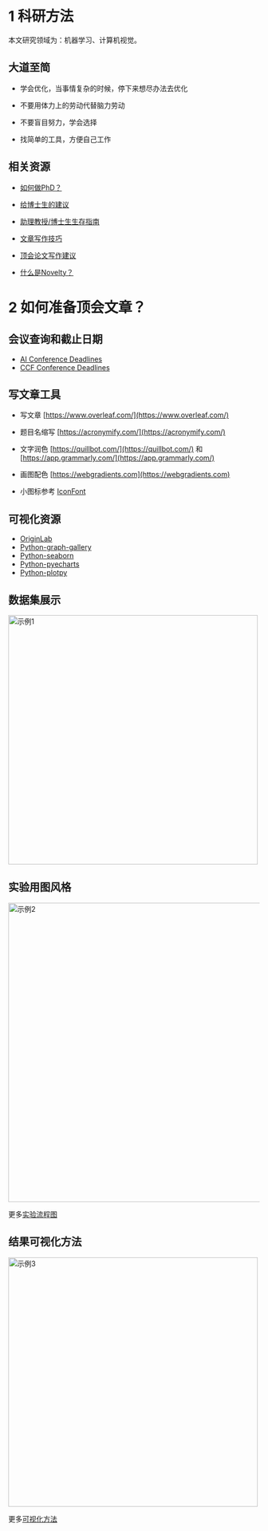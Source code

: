 # 1 科研方法
本文研究领域为：机器学习、计算机视觉。

## 大道至简

+ 学会优化，当事情复杂的时候，停下来想尽办法去优化

+ 不要用体力上的劳动代替脑力劳动

+ 不要盲目努力，学会选择

+ 找简单的工具，方便自己工作


## 相关资源

+ [如何做PhD？](https://github.com/shengyp/doing_the_PhD)

+ [给博士生的建议](https://github.com/pliang279/awesome-phd-advice)

+ [助理教授/博士生生存指南](https://github.com/JunweiLiang/awesome_lists)

+ [文章写作技巧](https://github.com/MLNLP-World/Paper-Writing-Tips)

+ [顶会论文写作建议](https://zhuanlan.zhihu.com/p/593195527?utm_campaign=shareopn&utm_medium=social&utm_oi=1260929451040067584&utm_psn=1601593849972994048&utm_source=wechat_session)

+ [什么是Novelty？](https://medium.com/@black_51980/novelty-in-science-8f1fd1a0a143)

# 2 如何准备顶会文章？

## 会议查询和截止日期
+ [AI Conference Deadlines](https://aideadlin.es/?sub=ML,CV)
+ [CCF Conference Deadlines](https://ccfddl.github.io/)

## 写文章工具

+ 写文章 [https://www.overleaf.com/](https://www.overleaf.com/)

+ 题目名缩写 [https://acronymify.com/](https://acronymify.com/)

+ 文字润色 [https://quillbot.com/](https://quillbot.com/) 和 [https://app.grammarly.com/](https://app.grammarly.com/)

+ 画图配色 [https://webgradients.com](https://webgradients.com)

+ 小图标参考 [IconFont](https://www.iconfont.cn/)

## 可视化资源
+ [OriginLab](https://www.originlab.com/Origin)
+ [Python-graph-gallery](https://www.python-graph-gallery.com/)
+ [Python-seaborn](https://seaborn.pydata.org/)
+ [Python-pyecharts](https://github.com/pyecharts/pyecharts)
+ [Python-plotpy](https://plotly.com/python/)

## 数据集展示
<img src="./imgs/result_14.jpg" width=500 alt="示例1" align=center>

## 实验用图风格
<img src="./imgs/flow_1.jpeg" width=600 alt="示例2" align=center>

更多[实验流程图](./doc/flowchart.md)

## 结果可视化方法
<img src="./imgs/result_3.jpeg" width=500 alt="示例3" align=center>

更多[可视化方法](./doc/visualization.md)


<!--
# 如沐春风

+ 技术理想主义年轻人，大家努力

+ 大家还是小心，骗子的智商不低，也不要高估自己智商

+ 作为一个努力的人，一天工作10个小时，非常正常，我想实验室现在工作时间大于我的人不多，我起码都是10个小时工作时间

+ 谁要这一个月内，不认真学习，出去闹腾，无论是谁，直接离开实验室

+ 讲理由之前，请收拾干净桌子，直接离开

+ 这10天，谁去干其他的事情，无论访问、学生还是员工，请立马辞职离开

+ 不同意的学生，请及时找好下家

+ 如果一个idea还在讨论的时候，你说肯定不行，那你肯定不是xx课题组的成员

+ Deadline来了 难道你们现在不感到兴奋吗？

+ 要提升科研品味，现在还是不太行

+ 现在写文章的思维就是小学生思维
-->
